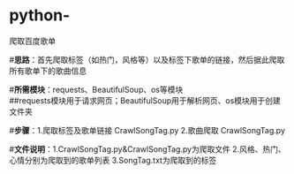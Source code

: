 # python-
爬取百度歌单


#**思路**：首先爬取标签（如热门，风格等）以及标签下歌单的链接，然后据此爬取所有歌单下的歌曲信息


#**所需模块**：requests、BeautifulSoup、os等模块  
 ##requests模块用于请求网页；BeautifulSoup用于解析网页、os模块用于创建文件夹

#**步骤**：1.爬取标签及歌单链接 CrawlSongTag.py
     2.歌曲爬取 CrawlSongTag.py

#**文件说明**：1.CrawlSongTag.py&CrawlSongTag.py为爬取文件 2.风格、热门、心情分别为爬取到的歌单列表  3.SongTag.txt为爬取到的标签
